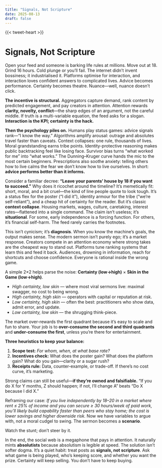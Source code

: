 ```yaml
---
title: "Signals, Not Scripture"
date: 2025-08-13
draft: false
---
```


{{< tweet-heart >}}

# Signals, Not Scripture

Open your feed and someone is barking life rules at millions. Move out at 18. Grind 16 hours. Cold plunge or you’ll fail. The internet didn’t invent bossiness; it industrialised it. Platforms optimise for interaction, and interaction loves confident answers to complicated lives. Advice becomes performance. Certainty becomes theatre. Nuance—well, nuance doesn’t click.

**The incentive is structural.** Aggregators capture demand, rank content by predicted engagement, and pay creators in attention. Attention rewards **clarity, novelty, conflict**—the sharp edges of an argument, not the careful middle. If truth is a multi-variable equation, the feed asks for a slogan. **Interaction is the KPI; certainty is the hack.**

**Then the psychology piles on.** Humans play status games: advice signals rank—“I know the way.” Algorithms amplify arousal: outrage and absolutes travel faster than caveats. Context collapses: one rule, thousands of lives. Moral grandstanding earns tribe points. Identity-protective reasoning makes public backtracking feel like losing face. Survivor bias turns “what worked for me” into “what works.” The Dunning–Kruger curve hands the mic to the most certain beginners. Prescriptions also soothe anxiety: telling others how to live calms the fear we don’t know how to live ourselves. In short: **advice performs better than it informs.**

Consider a familiar decree: **“Leave your parents’ house by 18 if you want to succeed.”** Why does it ricochet around the timeline? It’s memetically fit: short, moral, and a bit cruel—the kind of line people quote to look tough. It’s a status flex for the poster (“I did it”), identity armour for the tribe (“we’re self-reliant”), and a cheap hit of certainty for the reader. But it’s classic **context collapse**. Housing markets, wages, culture, caretaking, interest rates—flattened into a single command. The claim isn’t useless; it’s **situational**. For some, early independence is a forcing function. For others, it’s financial self-harm. The feed rarely carries the footnotes.

This isn’t cynicism; it’s **diagnosis**. When you know the machine’s goals, the output makes sense. The modern sermon isn’t purely ego; it’s a market response. Creators compete in an attention economy where strong takes are the cheapest way to stand out. Platforms tune ranking systems that learn this and feed it back. Audiences, drowning in information, reach for shortcuts and choose confidence. Everyone is rational inside the wrong game.

A simple 2×2 helps parse the noise: **Certainty (low→high)** × **Skin in the Game (low→high)**.

- *High certainty, low skin* — where most viral sermons live: maximal swagger, no cost to being wrong.  
- *High certainty, high skin* — operators with capital or reputation at risk.  
- *Low certainty, high skin* — often the best: practitioners who show data, admit error, and update.  
- *Low certainty, low skin* — the shrugging think-piece.

The market over-rewards the first quadrant because it’s easy to scale and fun to share. Your job is to **over-consume the second and third quadrants** and **under-consume the first**, unless you’re there for entertainment.

**Three heuristics to keep your balance:**

1) **Scope test:** *For whom, when, at what base rate?*  
2) **Incentives check:** What does the poster gain? What does the platform gain? What do you gain—clarity or a sugar rush?  
3) **Receipts rule:** Data, counter-example, or trade-off. If there’s no cost curve, it’s marketing.

Strong claims can still be useful—**if they’re owned and falsifiable.** “If you do X for Y months, Z should happen; if not, I’ll change A” beats “Do X because I did X.”

Reframing our case: *If you live independently by 18–20 in a market where rent ≤ 25% of income and you can secure ≥ 30 hours/week of paid work, you’ll likely build capability faster than peers who stay home; the cost is lower savings and higher downside risk.* Now we have variables to argue with, not a moral cudgel to swing. The sermon becomes a **scenario**.

Watch the stunt; don’t steer by it.

In the end, the social web is a megaphone that pays in attention. It naturally mints **absolutists** because absolutism is legible at speed. The solution isn’t softer dogma. It’s a quiet habit: treat posts as **signals, not scripture**. Ask what game is being played, who’s keeping score, and whether you want the prize. Certainty will keep selling. You don’t have to keep buying.


